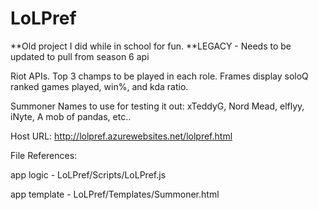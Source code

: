 # LoLPref
**Old project I did while in school for fun.
**LEGACY - Needs to be updated to pull from season 6 api

Riot APIs. Top 3 champs to be played in each role. Frames display soloQ ranked games played, win%, and kda ratio. 

Summoner Names to use for testing it out: xTeddyG, Nord Mead, elflyy, iNyte, A mob of pandas, etc..   

Host URL: http://lolpref.azurewebsites.net/lolpref.html


File References:

app logic - LoLPref/Scripts/LoLPref.js

app template - LoLPref/Templates/Summoner.html

